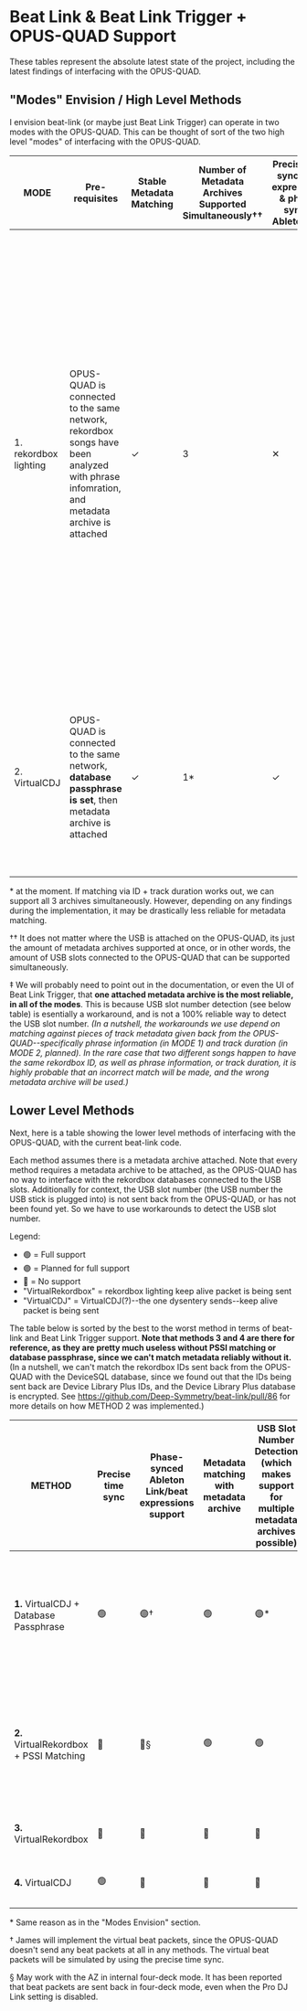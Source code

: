 # Beat Link & Beat Link Trigger + OPUS-QUAD Support

These tables represent the absolute latest state of the project, including the latest findings of interfacing with the OPUS-QUAD.

## "Modes" Envision / High Level Methods

I envision beat-link (or maybe just Beat Link Trigger) can operate in two modes with the OPUS-QUAD. This can be thought of sort of the two high level "modes" of interfacing with the OPUS-QUAD.

| MODE                  | Pre-requisites                                                                                                                           | Stable Metadata Matching | Number of Metadata Archives Supported Simultaneously†† | Precise time sync, beat expressions, & phase-synced Ableton Link | Reliability with multiple metadata archives‡ | Notes                                                                                                                                                                                                                                                                                                                                                                                |
| --------------------- | ---------------------------------------------------------------------------------------------------------------------------------------- | ------------------------ | ------------------------------------------------------ | ---------------------------------------------------------------- | -------------------------------------------- | ------------------------------------------------------------------------------------------------------------------------------------------------------------------------------------------------------------------------------------------------------------------------------------------------------------------------------------------------------------------------------------ |
| 1. rekordbox lighting | OPUS-QUAD is connected to the same network, rekordbox songs have been analyzed with phrase infomration, and metadata archive is attached | ✓                        | 3                                                      | ✕                                                                | Reliable                                     | Most stable mode at the moment, phrase triggers work well in my experience, and timecode interpolation is okay-ish. This mode _may_ work for the AZ as well. However note, beat expressions nor Ableton Link phase-syncing is not supported, since beat packets are not sent back (although we have seen the AZ send back beat packets in four-deck mode? But not the OPUS forsure). |
| 2. VirtualCDJ         | OPUS-QUAD is connected to the same network, **database passphrase is set**, then metadata archive is attached                            | ✓                        | 1\*                                                    | ✓                                                                | Most reliable                                | Newest mode due to the recent findings of absolute position packets being sent back, by sending VirtualCDJ keep alive packets. However, this needs work.                                                                                                                                                                                                                             |

\* at the moment. If matching via ID + track duration works out, we can support all 3 archives simultaneously. However, depending on any findings during the implementation, it may be drastically less reliable for metadata matching.

†† It does not matter where the USB is attached on the OPUS-QUAD, its just the amount of metadata archives supported at once, or in other words, the amount of USB slots connected to the OPUS-QUAD that can be supported simultaneously.

‡ We will probably need to point out in the documentation, or even the UI of Beat Link Trigger, that **one attached metadata archive is the most reliable, in all of the modes**. This is because USB slot number detection (see below table) is esentially a workaround, and is not a 100% reliable way to detect the USB slot number. _(In a nutshell, the workarounds we use depend on matching against pieces of track metadata given back from the OPUS-QUAD--specifically phrase information (in MODE 1) and track duration (in MODE 2, planned). In the rare case that two different songs happen to have the same rekordbox ID, as well as phrase information, or track duration, it is highly probable that an incorrect match will be made, and the wrong metadata archive will be used.)_

## Lower Level Methods

Next, here is a table showing the lower level methods of interfacing with the OPUS-QUAD, with the current beat-link code.

Each method assumes there is a metadata archive attached. Note that every method requires a metadata archive to be attached, as the OPUS-QUAD has no way to interface with the rekordbox databases connected to the USB slots. Additionally for context, the USB slot number (the USB number the USB stick is plugged into) is not sent back from the OPUS-QUAD, or has not been found yet. So we have to use workarounds to detect the USB slot number.

Legend:

- 🟢 = Full support
- 🟣 = Planned for full support
- 🔴 = No support
- "VirtualRekordbox" = rekordbox lighting keep alive packet is being sent
- "VirtualCDJ" = VirtualCDJ(?)--the one dysentery sends--keep alive packet is being sent

The table below is sorted by the best to the worst method in terms of beat-link and Beat Link Trigger support. **Note that methods 3 and 4 are there for reference, as they are pretty much useless without PSSI matching or database passphrase, since we can't match metadata reliably without it.** (In a nutshell, we can't match the rekordbox IDs sent back from the OPUS-QUAD with the DeviceSQL database, since we found out that the IDs being sent back are Device Library Plus IDs, and the Device Library Plus database is encrypted. See https://github.com/Deep-Symmetry/beat-link/pull/86 for more details on how METHOD 2 was implemented.)

| METHOD                                  | Precise time sync | Phase-synced Ableton Link/beat expressions support | Metadata matching with metadata archive | USB Slot Number Detection (which makes support for multiple metadata archives possible) | Mode this method is used in | Will this work with AZ in internal four-deck mode, when Pro DJ Link setting is disabled? |
| --------------------------------------- | ----------------- | -------------------------------------------------- | --------------------------------------- | --------------------------------------------------------------------------------------- | --------------------------- | ---------------------------------------------------------------------------------------- |
| **1.** VirtualCDJ + Database Passphrase | 🟢                | 🟣†                                                | 🟢                                      | 🟣\*                                                                                    | MODE 2                      | No? AZ doesn't send absolute packets back when using internal four-deck?                 |
| **2.** VirtualRekordbox + PSSI Matching | 🔴                | 🔴§                                                | 🟢                                      | 🟢                                                                                      | MODE 1                      | Maybe? I think rekordbox lighting is supported even when using internal four-deck?       |
| **3.** VirtualRekordbox                 | 🔴                | 🔴                                                 | 🔴                                      | 🔴                                                                                      | None                        | Same reason as METHOD 2                                                                  |
| **4.** VirtualCDJ                       | 🟢                | 🔴                                                 | 🔴                                      | 🔴                                                                                      | None                        | Same reason as METHOD 1                                                                  |

\* Same reason as in the "Modes Envision" section.

† James will implement the virtual beat packets, since the OPUS-QUAD doesn't send any beat packets at all in any methods. The virtual beat packets will be simulated by using the precise time sync.

§ May work with the AZ in internal four-deck mode. It has been reported that beat packets are sent back in four-deck mode, even when the Pro DJ Link setting is disabled.
